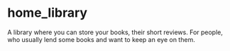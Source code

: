 # home_library
A library where you can store your books, their short reviews. For people, who usually lend some books and want to keep an eye on them.
